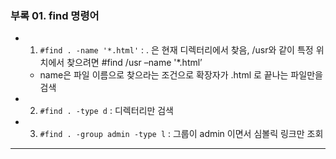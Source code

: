 ### 부록 01. find 명령어

* 1. `#find . -name '*.html'` :  . 은 현재 디렉터리에서 찾음, /usr와 같이 특정 위치에서 찾으려면 #find /usr –name '*.html’ 
  - name은 파일 이름으로 찾으라는 조건으로 확장자가 .html 로 끝나는 파일만을 검색
* 2. `#find . -type d` : 디렉터리만 검색
* 3. `#find . -group admin -type l` : 그룹이 admin 이면서 심볼릭 링크만 조회

<hr/>
